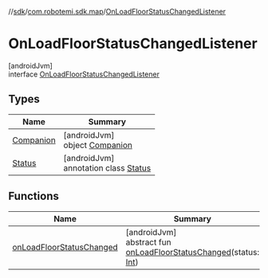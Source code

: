 //[sdk](../../../index.md)/[com.robotemi.sdk.map](../index.md)/[OnLoadFloorStatusChangedListener](index.md)

# OnLoadFloorStatusChangedListener

[androidJvm]\
interface [OnLoadFloorStatusChangedListener](index.md)

## Types

| Name | Summary |
|---|---|
| [Companion](-companion/index.md) | [androidJvm]<br>object [Companion](-companion/index.md) |
| [Status](-status/index.md) | [androidJvm]<br>annotation class [Status](-status/index.md) |

## Functions

| Name | Summary |
|---|---|
| [onLoadFloorStatusChanged](on-load-floor-status-changed.md) | [androidJvm]<br>abstract fun [onLoadFloorStatusChanged](on-load-floor-status-changed.md)(status: [Int](https://kotlinlang.org/api/latest/jvm/stdlib/kotlin/-int/index.html)) |
